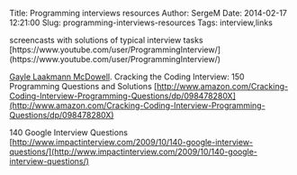 Title: Programming interviews resources
Author: SergeM
Date: 2014-02-17 12:21:00
Slug: programming-interviews-resources
Tags: interview,links

<div dir="ltr" style="text-align: left;" trbidi="on">screencasts with solutions of typical interview tasks
[https://www.youtube.com/user/ProgrammingInterview/](https://www.youtube.com/user/ProgrammingInterview/)

[Gayle Laakmann McDowell](http://www.amazon.com/Gayle-Laakmann-McDowell/e/B004BI1ZUQ/ref=ntt_athr_dp_pel_1).&nbsp;Cracking the Coding Interview: 150 Programming Questions and Solutions
[http://www.amazon.com/Cracking-Coding-Interview-Programming-Questions/dp/098478280X](http://www.amazon.com/Cracking-Coding-Interview-Programming-Questions/dp/098478280X)

140 Google Interview Questions
[http://www.impactinterview.com/2009/10/140-google-interview-questions/](http://www.impactinterview.com/2009/10/140-google-interview-questions/)</div>